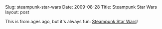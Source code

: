 Slug: steampunk-star-wars
Date: 2009-08-28
Title: Steampunk Star Wars
layout: post

This is from ages ago, but it's always fun: [Steampunk Star Wars](http://www.sillof.com/C-Steampunk-SW.htm)!
